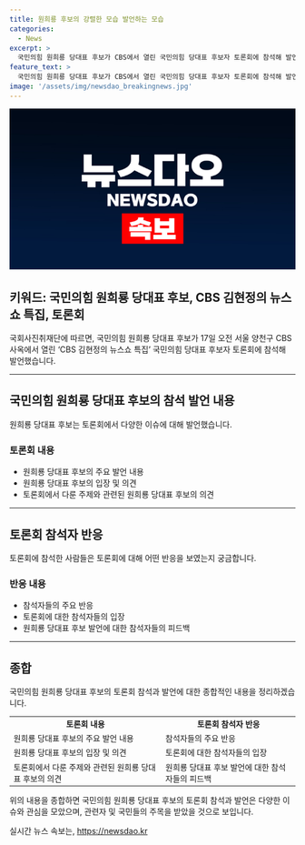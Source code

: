 ```yaml
---
title: 원희룡 후보의 강렬한 모습 발언하는 모습
categories:
  - News
excerpt: >
  국민의힘 원희룡 당대표 후보가 CBS에서 열린 국민의힘 당대표 후보자 토론회에 참석해 발언하고 있다.
feature_text: >
  국민의힘 원희룡 당대표 후보가 CBS에서 열린 국민의힘 당대표 후보자 토론회에 참석해 발언하고 있다.
image: '/assets/img/newsdao_breakingnews.jpg'
---
```


<p><img src="/assets/img/newsdao_breakingnews.jpg" alt="bookingtag 속보" /></p>

<h2>키워드: 국민의힘 원희룡 당대표 후보, CBS 김현정의 뉴스쇼 특집, 토론회</h2>

<p data-ke-size="size16">국회사진취재단에 따르면, 국민의힘 원희룡 당대표 후보가 17일 오전 서울 양천구 CBS 사옥에서 열린 ‘CBS 김현정의 뉴스쇼 특집’ 국민의힘 당대표 후보자 토론회에 참석해 발언했습니다.</p>

<hr>

<h2 data-ke-size="size26">국민의힘 원희룡 당대표 후보의 참석 발언 내용</h2>

<p data-ke-size="size16">원희룡 당대표 후보는 토론회에서 다양한 이슈에 대해 발언했습니다.</p>

<h3>토론회 내용</h3>

<ul>
  <li>원희룡 당대표 후보의 주요 발언 내용</li>
  <li>원희룡 당대표 후보의 입장 및 의견</li>
  <li>토론회에서 다룬 주제와 관련된 원희룡 당대표 후보의 의견</li>
</ul>

<hr>

<h2 data-ke-size="size26">토론회 참석자 반응</h2>

<p data-ke-size="size16">토론회에 참석한 사람들은 토론회에 대해 어떤 반응을 보였는지 궁금합니다.</p>

<h3>반응 내용</h3>

<ul>
  <li>참석자들의 주요 반응</li>
  <li>토론회에 대한 참석자들의 입장</li>
  <li>원희룡 당대표 후보 발언에 대한 참석자들의 피드백</li>
</ul>

<hr>

<h2 data-ke-size="size26">종합</h2>

<p data-ke-size="size16">국민의힘 원희룡 당대표 후보의 토론회 참석과 발언에 대한 종합적인 내용을 정리하겠습니다.</p>

<table>
  <tr>
    <td style="text-align: center; height: 17px;"><b>토론회 내용</b></td>
    <td style="text-align: center; height: 17px;"><b>토론회 참석자 반응</b></td>
  </tr>
  <tr>
    <td>원희룡 당대표 후보의 주요 발언 내용</td>
    <td>참석자들의 주요 반응</td>
  </tr>
  <tr>
    <td>원희룡 당대표 후보의 입장 및 의견</td>
    <td>토론회에 대한 참석자들의 입장</td>
  </tr>
  <tr>
    <td>토론회에서 다룬 주제와 관련된 원희룡 당대표 후보의 의견</td>
    <td>원희룡 당대표 후보 발언에 대한 참석자들의 피드백</td>
  </tr>
</table>

<p data-ke-size="size16">위의 내용을 종합하면 국민의힘 원희룡 당대표 후보의 토론회 참석과 발언은 다양한 이슈와 관심을 모았으며, 관련자 및 국민들의 주목을 받았을 것으로 보입니다.</p>
실시간 뉴스 속보는, <a href="https://newsdao.kr" rel="dofollow">https://newsdao.kr</a>


